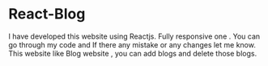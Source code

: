 # React-Blog
I have developed this website using Reactjs. Fully responsive one . You can go through my code and If there any mistake or any changes let me know. This website like Blog website , you can add blogs and delete those blogs.
